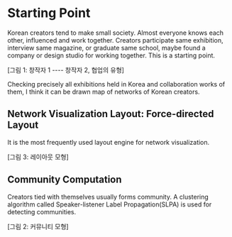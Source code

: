 # Starting Point 

Korean creators tend to make small society. Almost everyone knows each other, influenced and 
work together. Creators participate same exhibition, interview same magazine, or graduate same school, 
maybe found a company or design studio for working together. This is a starting point.

[그림 1: 창작자 1 ---- 창작자 2, 협업의 유형]

Checking precisely all exhibitions held in Korea and collaboration works of them, I think 
it can be drawn map of networks of Korean creators.

## Network Visualization Layout: Force-directed Layout 
It is the most frequently used layout engine for network visualization. 

[그림 3: 레이아웃 모형]

## Community Computation
Creators tied with themselves usually forms community. A clustering algorithm called 
Speaker-listener Label Propagation(SLPA) is used for detecting communities. 

[그림 2: 커뮤니티 모형]


